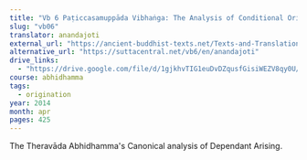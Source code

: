 ```yaml
---
title: "Vb 6 Paṭiccasamuppāda Vibhaṅga: The Analysis of Conditional Origination"
slug: "vb06"
translator: anandajoti
external_url: "https://ancient-buddhist-texts.net/Texts-and-Translations/Paticcasamuppadavibhanga/index.htm"
alternative_url: "https://suttacentral.net/vb6/en/anandajoti"
drive_links:
  - "https://drive.google.com/file/d/1gjkhvTIG1euDvDZqusfGisiWEZV8qy0U/view?usp=drivesdk"
course: abhidhamma
tags:
  - origination
year: 2014
month: apr
pages: 425
---
```


The Theravāda Abhidhamma's Canonical analysis of Dependant Arising.

